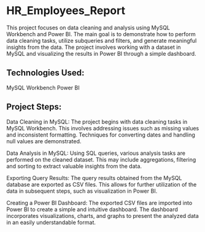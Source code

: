 # HR_Employees_Report
This project focuses on data cleaning and analysis using MySQL Workbench and Power BI. The main goal is to demonstrate how to perform data cleaning tasks, utilize subqueries and filters, and generate meaningful insights from the data. The project involves working with a dataset in MySQL and visualizing the results in Power BI through a simple dashboard.
## Technologies Used:
MySQL Workbench
Power BI
## Project Steps:
Data Cleaning in MySQL: The project begins with data cleaning tasks in MySQL Workbench. This involves addressing issues such as missing values and inconsistent formatting. Techniques for converting dates and handling null values are demonstrated.

Data Analysis in MySQL: Using SQL queries, various analysis tasks are performed on the cleaned dataset. This may include aggregations, filtering and sorting to extract valuable insights from the data.

Exporting Query Results: The query results obtained from the MySQL database are exported as CSV files. This allows for further utilization of the data in subsequent steps, such as visualization in Power BI.

Creating a Power BI Dashboard: The exported CSV files are imported into Power BI to create a simple and intuitive dashboard. The dashboard incorporates visualizations, charts, and graphs to present the analyzed data in an easily understandable format.
